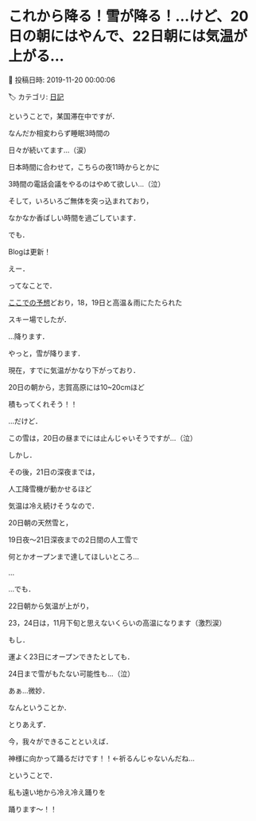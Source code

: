 # これから降る！雪が降る！…けど、20日の朝にはやんで、22日朝には気温が上がる…

📅 投稿日時: 2019-11-20 00:00:06

🏷️ カテゴリ: [日記](cc4b5682fb7b8b144980957a978653fb0.md)

ということで，某国滞在中ですが．


なんだか相変わらず睡眠3時間の


日々が続いてます…（涙）





日本時間に合わせて，こちらの夜11時からとかに


3時間の電話会議をやるのはやめて欲しい…（泣）


そして，いろいろご無体を突っ込まれており，


なかなか香ばしい時間を過ごしています．





でも．


Blogは更新！





えー．


ってなことで．


[ここでの予想](e2e74505ca5c1a13f6540044bbc532c09.md)どおり，18，19日と高温＆雨にたたられた


スキー場でしたが．


…降ります．


やっと，雪が降ります．


現在，すでに気温がかなり下がっており．


20日の朝から，志賀高原には10~20cmほど


積もってくれそう！！


…だけど．


この雪は，20日の昼までには止んじゃいそうですが…（泣）





しかし．


その後，21日の深夜までは，


人工降雪機が動かせるほど


気温は冷え続けそうなので．


20日朝の天然雪と，


19日夜～21日深夜までの2日間の人工雪で


何とかオープンまで達してほしいところ…





…


…でも．


22日朝から気温が上がり，


23，24日は，11月下旬と思えないくらいの高温になります（激烈涙）





もし．


運よく23日にオープンできたとしても．


24日まで雪がもたない可能性も…（泣）





あぁ…微妙．


なんということか．





とりあえず．


今，我々ができることといえば．


神様に向かって踊るだけです！！←祈るんじゃないんだね…





ということで．


私も遠い地から冷え冷え踊りを


踊ります～！！
